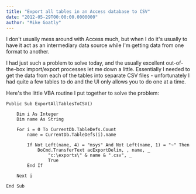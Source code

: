 ```yaml
---
title: "Export all tables in an Access database to CSV"
date: "2012-05-29T00:00:00.0000000"
author: "Mike Goatly"
---
```

I don't usually mess around with Access much\, but when I do it's usually to have it act as an intermediary data source while I'm getting data from one format to another\.

I had just such a problem to solve today\, and the usually excellent out\-of\-the\-box import/export processes let me down a little\. Essentially I needed to get the data from each of the tables into separate CSV files \- unfortunately I had quite a few tables to do and the UI only allows you to do one at a time\.

Here's the little VBA routine I put together to solve the problem:

```
Public Sub ExportAllTablesToCSV()

    Dim i As Integer
    Dim name As String
    
    For i = 0 To CurrentDb.TableDefs.Count
        name = CurrentDb.TableDefs(i).name
        
        If Not Left(name, 4) = "msys" And Not Left(name, 1) = "~" Then
            DoCmd.TransferText acExportDelim, , name, _
                "c:\exports\" & name & ".csv", _
                True
        End If
    
    Next i

End Sub
```
